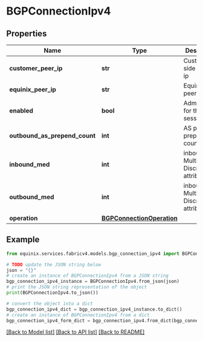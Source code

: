 # BGPConnectionIpv4


## Properties

Name | Type | Description | Notes
------------ | ------------- | ------------- | -------------
**customer_peer_ip** | **str** | Customer side peering ip | 
**equinix_peer_ip** | **str** | Equinix side peering ip | [optional] 
**enabled** | **bool** | Admin status for the BGP session | 
**outbound_as_prepend_count** | **int** | AS path prepend count | [optional] 
**inbound_med** | **int** | inbound Multi Exit Discriminator attribute | [optional] 
**outbound_med** | **int** | inbound Multi Exit Discriminator attribute | [optional] 
**operation** | [**BGPConnectionOperation**](BGPConnectionOperation.md) |  | [optional] 

## Example

```python
from equinix.services.fabricv4.models.bgp_connection_ipv4 import BGPConnectionIpv4

# TODO update the JSON string below
json = "{}"
# create an instance of BGPConnectionIpv4 from a JSON string
bgp_connection_ipv4_instance = BGPConnectionIpv4.from_json(json)
# print the JSON string representation of the object
print(BGPConnectionIpv4.to_json())

# convert the object into a dict
bgp_connection_ipv4_dict = bgp_connection_ipv4_instance.to_dict()
# create an instance of BGPConnectionIpv4 from a dict
bgp_connection_ipv4_form_dict = bgp_connection_ipv4.from_dict(bgp_connection_ipv4_dict)
```
[[Back to Model list]](../README.md#documentation-for-models) [[Back to API list]](../README.md#documentation-for-api-endpoints) [[Back to README]](../README.md)


